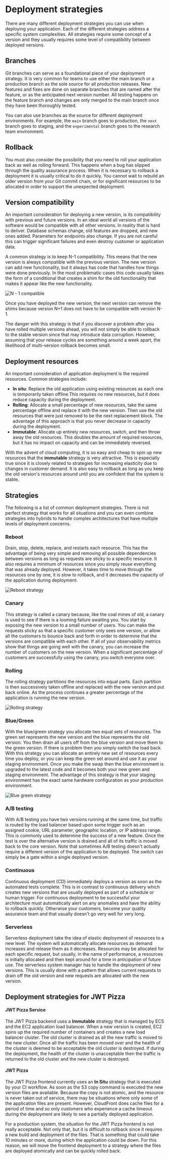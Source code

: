 # Deployment strategies

There are many different deployment strategies you can use when deploying your application. Each of the different strategies address a specific system complexities. All strategies require some concept of a version and they usually requires some level of compatibility between deployed versions.

## Branches

Git branches can serve as a foundational piece of your deployment strategy. It is very common for teams to use either the main branch or a production branch as the sole source for all production releases. New features and fixes are done on separate branches that are named after the feature, or as the anticipated next version number. All testing happens on the feature branch and changes are only merged to the main branch once they have been thoroughly tested.

You can also use branches as the source for different deployment environments. For example, the `main` branch goes to production, the `next` branch goes to staging, and the `experimental` branch goes to the research team environment.

## Rollback

You must also consider the possibility that you need to roll your application back as well as rolling forward. This happens when a bug has slipped through the quality assurance process. When it is necessary to rollback a deployment it is usually critical to do it quickly. You cannot wait to rebuild an older version from your Git commit chain, or for significant resources to be allocated in order to support the unexpected deployment.

## Version compatibility

An important consideration for deploying a new version, is its compatibility with previous and future versions. In an ideal world all versions of the software would be compatible with all other versions. In reality that is hard to deliver. Database schemas change, old features are dropped, and new ones added. Parameters for endpoints also change. If you are not careful this can trigger significant failures and even destroy customer or application data.

A common strategy is to keep N-1 compatibility. This means that the new version is always compatible with the previous version. The new version can add new functionality, but it always has code that handles how things were done previously. In the most problematic cases this code usually takes the form of a conditional that creates a shim for the old functionality that makes it appear like the new functionality.

![N - 1 compatible](n-1compatible.png)

Once you have deployed the new version, the next version can remove the shims because version N+1 does not have to be compatible with version N-1.

The danger with this strategy is that if you discover a problem after you have rolled multiple versions ahead, you will not simply be able to rollback to the stable version since that may introduce data corruption. However, assuming that your release cycles are something around a week apart, the likelihood of multi-version rollback becomes small.

## Deployment resources

An important consideration of application deployment is the required resources. Common strategies include:

- **In situ**: Replace the old application using existing resources as each one is temporarily taken offline.This requires no new resources, but it does reduce capacity during the deployment.
- **Rolling**: Allocate a small percentage of new resources, take the same percentage offline and replace it with the new version. Then use the old resources that were just removed to be the next replacement block. The advantage of this approach is that you never decrease in capacity during the deployment.
- **Immutable**: Allocate up entirely new resources, switch, and then throw away the old resources. This doubles the amount of required resources, but it has no impact on capacity and can be immediately reversed.

With the advent of cloud computing, it is so easy and cheap to spin up new resources that the **immutable** strategy is very attractive. This is especially true since it is closely related to strategies for increasing elasticity due to changes in customer demand. It is also easy to rollback as long as you keep the old version's resources around until you are confident that the system is stable.

## Strategies

The following is a list of common deployment strategies. There is not perfect strategy that works for all situations and you can even combine strategies into hybrids to handle complex architectures that have multiple levels of deployment concerns.

### Reboot

Drain, stop, delete, replace, and restarts each resource. This has the advantage of being very simple and removing all possible dependencies between versions as long as requests are sticky to a specific resource. It also requires a minimum of resources since you simply reuse everything that was already deployed. However, it takes time to move through the resources one by one, it is slow to rollback, and it decreases the capacity of the application during deployment.

![Reboot strategy](reboot.png)

### Canary

This strategy is called a canary because, like the coal mines of old, a canary is used to see if there is a looming failure awaiting you. You start by exposing the new version to a small number of users. You can make the requests sticky so that a specific customer only sees one version, or allow all the customers to bounce back and forth in order to determine that the versions are compatible with each other. If all of your observability metrics show that things are going well with the canary, you can increase the number of customers on the new version. When a significant percentage of customers are successfully using the canary, you switch everyone over.

### Rolling

The rolling strategy partitions the resources into equal parts. Each partition is then successively taken offline and replaced with the new version and put back online. As the process continues a greater percentage of the application is running the new version.

![Rolling strategy](rolling.png)

### Blue/Green

With the blue/green strategy you allocate two equal sets of resources. The green set represents the new version and the blue represents the old version. You then drain all users off from the blue version and move them to the green version. If there is problem then you simply switch the load back. With this strategy you can allocate an entirely new set of resources every time you deploy, or you can keep the green set around and use it as your staging environment. Once you make the swap then the blue environment is upgraded to the latest code and it becomes both your new green and staging environment. The advantage of this strategy is that your staging environment has the exact same hardware configuration as your production environment.

![Blue green strategy](blueGreen.png)

### A/B testing

With A/B testing you have two versions running at the same time, but traffic is routed by the load balancer based upon some trigger such as an assigned cookie, URL parameter, geographic location, or IP address range. This is commonly used to determine the success of a new feature. Once the test is over the alternative version is drained and all of its traffic is moved back to the core version. Note that sometimes A/B testing doesn't actually require a different version of the application to be deployed. The switch can simply be a gate within a single deployed version.

### Continuous

Continuous deployment (CD) immediately deploys a version as soon as the automated tests complete. This is in contrast to continuous delivery which creates new versions that are usually deployed as part of a schedule or human trigger. For continuous deployment to be successful your architecture must automatically alert on any anomalies and have the ability to rollback quickly. Otherwise your customers, become your quality assurance team and that usually doesn't go very well for very long.

### Serverless

Serverless deployment take the idea of elastic deployment of resources to a new level. The system will automatically allocate resources as demand increases and release them as it decreases. Resources may be allocated for each specific request, but usually, in the name of performance, a resources is initially allocated and then kept around for a time in anticipation of future use. The serverless system manager has to handle the deployment of new versions. This is usually done with a pattern that allows current requests to drain off the old version and new requests are allocated with the new version.

## Deployment strategies for JWT Pizza

#### JWT Pizza Service

The JWT Pizza backend uses a **Immutable** strategy that is managed by ECS and the EC2 application load balancer. When a new version is created, EC2 spins up the required number of containers and creates a new load balancer cluster. The old cluster is drained as all the new traffic is moved to the new cluster. Once all the traffic has been moved over and the health of the cluster is deemed to be acceptable the old cluster is destroyed. If during the deployment, the health of the cluster is unacceptable then the traffic is returned to the old cluster and the new cluster is destroyed.

#### JWT Pizza

The JWT Pizza frontend currently uses an **In Situ** strategy that is executed by your CI workflow. As soon as the S3 copy command is executed the new version files are available. Because the copy is not atomic, and the resource is never taken out of service, there may be situations where only some of the application files are present. However, CloudFront does cache files for a period of time and so only customers who experience a cache timeout during the deployment are likely to see a partially deployed application.

For a production system, the situation for the JWT Pizza frontend is not really acceptable. Not only that, but it is difficult to rollback since it requires a new build and deployment of the files. That is something that could take 10 minutes or more, during which the application could be down. For this reason, we will move the frontend deployment to a strategy where the files are deployed atomically and can be quickly rolled back.
